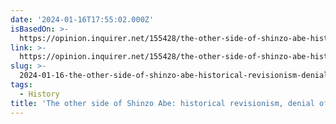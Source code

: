 ```yaml
---
date: '2024-01-16T17:55:02.000Z'
isBasedOn: >-
  https://opinion.inquirer.net/155428/the-other-side-of-shinzo-abe-historical-revisionism-denial-of-war-crimes
link: >-
  https://opinion.inquirer.net/155428/the-other-side-of-shinzo-abe-historical-revisionism-denial-of-war-crimes
slug: >-
  2024-01-16-the-other-side-of-shinzo-abe-historical-revisionism-denial-of-war-crimes
tags:
  - History
title: 'The other side of Shinzo Abe: historical revisionism, denial of war crimes '
---
```


